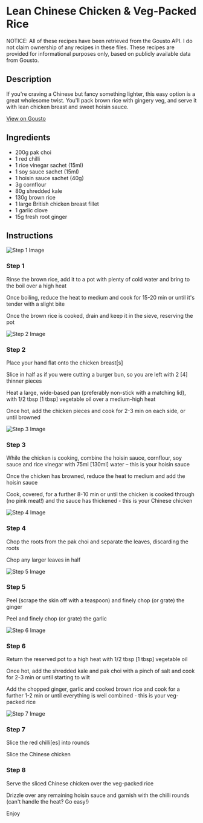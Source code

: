 # Lean Chinese Chicken & Veg-Packed Rice

NOTICE: All of these recipes have been retrieved from the Gousto API. I do not claim ownership of any recipes in these files. These recipes are provided for informational purposes only, based on publicly available data from Gousto.

## Description

If you're craving a Chinese but fancy something lighter, this easy option is a great wholesome twist. You'll pack brown rice with gingery veg, and serve it with lean chicken breast and sweet hoisin sauce. 

[View on Gousto](https://www.gousto.co.uk/recipes/cookbook/lean-chinese-chicken-veg-packed-rice)

## Ingredients

- 200g pak choi
- 1 red chilli
- 1 rice vinegar sachet (15ml)
- 1 soy sauce sachet (15ml)
- 1 hoisin sauce sachet (40g)
- 3g cornflour
- 80g shredded kale
- 130g brown rice
- 1 large British chicken breast fillet
- 1 garlic clove
- 15g fresh root ginger

## Instructions

![Step 1 Image](https://production-media.gousto.co.uk/cms/recipe-step-image/Step-1-1581615114907-x200.jpg)

### Step 1

Rinse the brown rice, add it to a pot with plenty of cold water and bring to the boil over a high heat

Once boiling, reduce the heat to medium and cook for 15-20 min or until it's tender with a slight bite

Once the brown rice is cooked, drain and keep it in the sieve, reserving the pot

![Step 2 Image](https://production-media.gousto.co.uk/cms/recipe-step-image/Step-2-1581615120347-x200.jpg)

### Step 2

Place your hand flat onto the chicken breast<span class="text-danger">[s]</span>

Slice in half as if you were cutting a burger bun, so you are left with 2 <span class="text-danger">[4]</span> thinner pieces

Heat a large, wide-based pan (preferably non-stick with a matching lid), with 1/2 tbsp<span class="text-danger"> [1 tbsp]</span> vegetable oil over a medium-high heat

Once hot, add the chicken pieces and cook for 2-3 min on each side, or until browned

![Step 3 Image](https://production-media.gousto.co.uk/cms/recipe-step-image/Step-3-1581615125438-x200.jpg)

### Step 3

While the chicken is cooking, combine the hoisin sauce, cornflour, soy sauce and rice vinegar with 75ml <span class="text-danger">[130ml]</span> water – this is your hoisin sauce

Once the chicken has browned, reduce the heat to medium and add the hoisin sauce

Cook, covered, for a further 8-10 min or until the chicken is cooked through (no pink meat!) and the sauce has thickened - this is your Chinese chicken

![Step 4 Image](https://production-media.gousto.co.uk/cms/recipe-step-image/Step-4-1581615130238-x200.jpg)

### Step 4

Chop the roots from the pak choi and separate the leaves, discarding the roots

Chop any larger leaves in half

![Step 5 Image](https://production-media.gousto.co.uk/cms/recipe-step-image/Step-5-1581615135397-x200.jpg)

### Step 5

Peel (scrape the skin off with a teaspoon) and finely chop (or grate) the ginger

Peel and finely chop (or grate) the garlic

![Step 6 Image](https://production-media.gousto.co.uk/cms/recipe-step-image/Step-6-1581615140610-x200.jpg)

### Step 6

Return the reserved pot to a high heat with 1/2 tbsp <span class="text-danger">[1 tbsp]</span> vegetable oil

Once hot, add the shredded kale and pak choi with a pinch of salt and cook for 2-3 min or until starting to wilt

Add the chopped ginger, garlic and cooked brown rice and cook for a further 1-2 min or until everything is well combined - this is your veg-packed rice

![Step 7 Image](https://production-media.gousto.co.uk/cms/recipe-step-image/Step-7-1581615146193-x200.jpg)

### Step 7

Slice the red chilli<span class="text-danger">[es]</span> into rounds

Slice the Chinese chicken

### Step 8

Serve the sliced Chinese chicken over the veg-packed rice

Drizzle over any remaining hoisin sauce and garnish with the chilli rounds (can't handle the heat? Go easy!)

Enjoy

